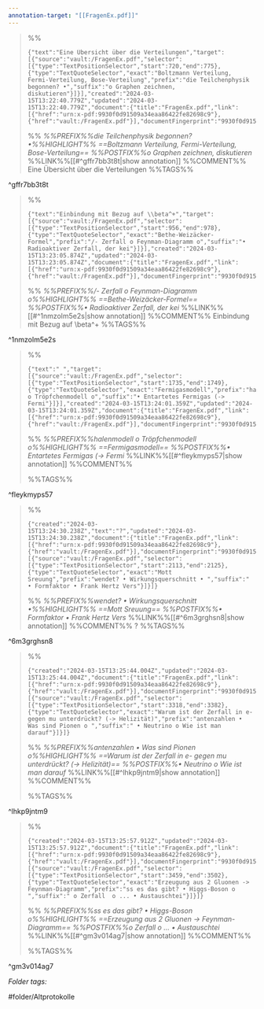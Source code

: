 ```yaml
---
annotation-target: "[[FragenEx.pdf]]"
---
```



>%%
>```annotation-json
>{"text":"Eine Übersicht über die Verteilungen","target":[{"source":"vault:/FragenEx.pdf","selector":[{"type":"TextPositionSelector","start":720,"end":775},{"type":"TextQuoteSelector","exact":"Boltzmann Verteilung, Fermi-Verteilung, Bose-Verteilung","prefix":"die Teilchenphysik begonnen? •","suffix":"o Graphen zeichnen, diskutieren"}]}],"created":"2024-03-15T13:22:40.779Z","updated":"2024-03-15T13:22:40.779Z","document":{"title":"FragenEx.pdf","link":[{"href":"urn:x-pdf:9930f0d91509a34eaa86422fe82698c9"},{"href":"vault:/FragenEx.pdf"}],"documentFingerprint":"9930f0d91509a34eaa86422fe82698c9"},"uri":"vault:/FragenEx.pdf"}
>```
>%%
>*%%PREFIX%%die Teilchenphysik begonnen? •%%HIGHLIGHT%% ==Boltzmann Verteilung, Fermi-Verteilung, Bose-Verteilung== %%POSTFIX%%o Graphen zeichnen, diskutieren*
>%%LINK%%[[#^gffr7bb3t8t|show annotation]]
>%%COMMENT%%
>Eine Übersicht über die Verteilungen
>%%TAGS%%
>
^gffr7bb3t8t


>%%
>```annotation-json
>{"text":"Einbindung mit Bezug auf \\beta^+","target":[{"source":"vault:/FragenEx.pdf","selector":[{"type":"TextPositionSelector","start":956,"end":978},{"type":"TextQuoteSelector","exact":"Bethe-Weizäcker-Formel","prefix":"/- Zerfall o Feynman-Diagramm o","suffix":"• Radioaktiver Zerfall, der kei"}]}],"created":"2024-03-15T13:23:05.874Z","updated":"2024-03-15T13:23:05.874Z","document":{"title":"FragenEx.pdf","link":[{"href":"urn:x-pdf:9930f0d91509a34eaa86422fe82698c9"},{"href":"vault:/FragenEx.pdf"}],"documentFingerprint":"9930f0d91509a34eaa86422fe82698c9"},"uri":"vault:/FragenEx.pdf"}
>```
>%%
>*%%PREFIX%%/- Zerfall o Feynman-Diagramm o%%HIGHLIGHT%% ==Bethe-Weizäcker-Formel== %%POSTFIX%%• Radioaktiver Zerfall, der kei*
>%%LINK%%[[#^1nmzolm5e2s|show annotation]]
>%%COMMENT%%
>Einbindung mit Bezug auf \beta^+
>%%TAGS%%
>
^1nmzolm5e2s


>%%
>```annotation-json
>{"text":" ","target":[{"source":"vault:/FragenEx.pdf","selector":[{"type":"TextPositionSelector","start":1735,"end":1749},{"type":"TextQuoteSelector","exact":"Fermigasmodell","prefix":"halenmodell o Tröpfchenmodell o","suffix":"• Entartetes Fermigas (-> Fermi"}]}],"created":"2024-03-15T13:24:01.359Z","updated":"2024-03-15T13:24:01.359Z","document":{"title":"FragenEx.pdf","link":[{"href":"urn:x-pdf:9930f0d91509a34eaa86422fe82698c9"},{"href":"vault:/FragenEx.pdf"}],"documentFingerprint":"9930f0d91509a34eaa86422fe82698c9"},"uri":"vault:/FragenEx.pdf"}
>```
>%%
>*%%PREFIX%%halenmodell o Tröpfchenmodell o%%HIGHLIGHT%% ==Fermigasmodell== %%POSTFIX%%• Entartetes Fermigas (-> Fermi*
>%%LINK%%[[#^fleykmyps57|show annotation]]
>%%COMMENT%%
> 
>%%TAGS%%
>
^fleykmyps57


>%%
>```annotation-json
>{"created":"2024-03-15T13:24:30.238Z","text":"?","updated":"2024-03-15T13:24:30.238Z","document":{"title":"FragenEx.pdf","link":[{"href":"urn:x-pdf:9930f0d91509a34eaa86422fe82698c9"},{"href":"vault:/FragenEx.pdf"}],"documentFingerprint":"9930f0d91509a34eaa86422fe82698c9"},"uri":"vault:/FragenEx.pdf","target":[{"source":"vault:/FragenEx.pdf","selector":[{"type":"TextPositionSelector","start":2113,"end":2125},{"type":"TextQuoteSelector","exact":"Mott Sreuung","prefix":"wendet? • Wirkungsquerschnitt • ","suffix":" • Formfaktor • Frank Hertz Vers"}]}]}
>```
>%%
>*%%PREFIX%%wendet? • Wirkungsquerschnitt •%%HIGHLIGHT%% ==Mott Sreuung== %%POSTFIX%%• Formfaktor • Frank Hertz Vers*
>%%LINK%%[[#^6m3grghsn8|show annotation]]
>%%COMMENT%%
>?
>%%TAGS%%
>
^6m3grghsn8


>%%
>```annotation-json
>{"created":"2024-03-15T13:25:44.004Z","updated":"2024-03-15T13:25:44.004Z","document":{"title":"FragenEx.pdf","link":[{"href":"urn:x-pdf:9930f0d91509a34eaa86422fe82698c9"},{"href":"vault:/FragenEx.pdf"}],"documentFingerprint":"9930f0d91509a34eaa86422fe82698c9"},"uri":"vault:/FragenEx.pdf","target":[{"source":"vault:/FragenEx.pdf","selector":[{"type":"TextPositionSelector","start":3318,"end":3382},{"type":"TextQuoteSelector","exact":"Warum ist der Zerfall in e- gegen mu unterdrückt? (-> Helizität)","prefix":"antenzahlen • Was sind Pionen o ","suffix":" • Neutrino o Wie ist man darauf"}]}]}
>```
>%%
>*%%PREFIX%%antenzahlen • Was sind Pionen o%%HIGHLIGHT%% ==Warum ist der Zerfall in e- gegen mu unterdrückt? (-> Helizität)== %%POSTFIX%%• Neutrino o Wie ist man darauf*
>%%LINK%%[[#^lhkp9jntm9|show annotation]]
>%%COMMENT%%
>
>%%TAGS%%
>
^lhkp9jntm9


>%%
>```annotation-json
>{"created":"2024-03-15T13:25:57.912Z","updated":"2024-03-15T13:25:57.912Z","document":{"title":"FragenEx.pdf","link":[{"href":"urn:x-pdf:9930f0d91509a34eaa86422fe82698c9"},{"href":"vault:/FragenEx.pdf"}],"documentFingerprint":"9930f0d91509a34eaa86422fe82698c9"},"uri":"vault:/FragenEx.pdf","target":[{"source":"vault:/FragenEx.pdf","selector":[{"type":"TextPositionSelector","start":3459,"end":3502},{"type":"TextQuoteSelector","exact":"Erzeugung aus 2 Gluonen -> Feynman-Diagramm","prefix":"ss es das gibt? • Higgs-Boson o ","suffix":" o Zerfall  o ... • Austauschtei"}]}]}
>```
>%%
>*%%PREFIX%%ss es das gibt? • Higgs-Boson o%%HIGHLIGHT%% ==Erzeugung aus 2 Gluonen -> Feynman-Diagramm== %%POSTFIX%%o Zerfall  o ... • Austauschtei*
>%%LINK%%[[#^gm3v014ag7|show annotation]]
>%%COMMENT%%
>
>%%TAGS%%
>
^gm3v014ag7



 *Folder tags:*

#folder/Altprotokolle